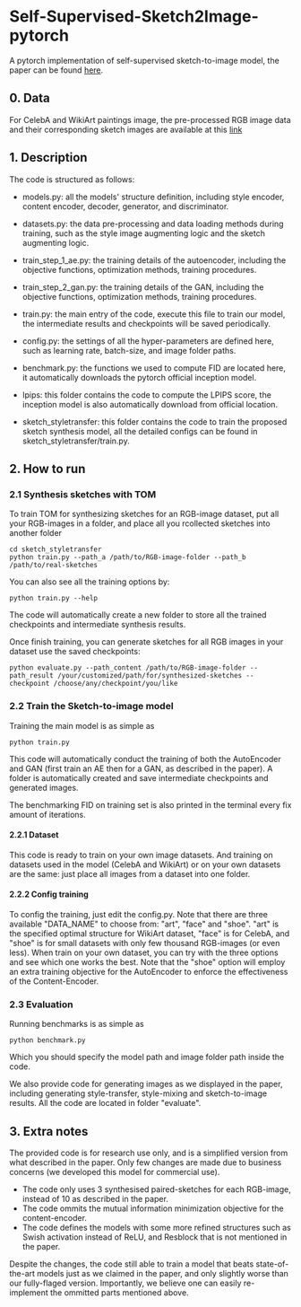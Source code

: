# Self-Supervised-Sketch2Image-pytorch
A pytorch implementation of self-supervised sketch-to-image model, the paper can be found [here](https://arxiv.org/abs/2012.09290).

## 0. Data
For CelebA and WikiArt paintings image, the pre-processed RGB image data and their corresponding sketch images are available at this [link](https://drive.google.com/drive/folders/1nBvan8xnEMQpM39sJYd1fH0B-QFdzRxK?usp=sharing)

## 1. Description
The code is structured as follows:
* models.py: all the models' structure definition, including style encoder, content encoder, decoder, generator, and discriminator.

* datasets.py: the data pre-processing and data loading methods during training, such as the style image augmenting logic and the sketch augmenting logic.

* train_step_1_ae.py: the training details of the autoencoder, including the objective functions, optimization methods, training procedures.

* train_step_2_gan.py: the training details of the GAN, including the objective functions, optimization methods, training procedures.

* train.py: the main entry of the code, execute this file to train our model, the intermediate results and checkpoints will be saved periodically.

* config.py: the settings of all the hyper-parameters are defined here, such as learning rate, batch-size, and image folder paths.

* benchmark.py: the functions we used to compute FID are located here, it automatically downloads the pytorch official inception model. 

* lpips: this folder contains the code to compute the LPIPS score, the inception model is also automatically download from official location.

* sketch_styletransfer: this folder contains the code to train the proposed sketch synthesis model, all the detailed configs can be found in sketch_styletransfer/train.py.

## 2. How to run
### 2.1 Synthesis sketches with TOM 
To train TOM for synthesizing sketches for an RGB-image dataset, put all your RGB-images in a folder, and place all you rcollected sketches into another folder
```
cd sketch_styletransfer
python train.py --path_a /path/to/RGB-image-folder --path_b /path/to/real-sketches
```
You can also see all the training options by:
```
python train.py --help
```
The code will automatically create a new folder to store all the trained checkpoints and intermediate synthesis results.

Once finish training, you can generate sketches for all RGB images in your dataset use the saved checkpoints:
```
python evaluate.py --path_content /path/to/RGB-image-folder --path_result /your/customized/path/for/synthesized-sketches --checkpoint /choose/any/checkpoint/you/like
```

### 2.2 Train the Sketch-to-image model

Training the main model is as simple as
```
python train.py 
```
This code will automatically conduct the training of both the AutoEncoder and GAN (first train an AE then for a GAN, as described in the paper). A folder is automatically created and save intermediate checkpoints and generated images.

The benchmarking FID on training set is also printed in the terminal every fix amount of iterations.


#### 2.2.1 Dataset
This code is ready to train on your own image datasets. And training on datasets used in the model (CelebA and WikiArt) or on your own datasets are the same: just place all images from a dataset into one folder.

#### 2.2.2 Config training
To config the training, just edit the config.py. Note that there are three available "DATA_NAME" to choose from: "art", "face" and "shoe". "art" is the specified optimal structure for WikiArt dataset, "face" is for CelebA, and "shoe" is for small datasets with only few thousand RGB-images (or even less). When train on your own dataset, you can try with the three options and see which one works the best. Note that the "shoe" option will employ an extra training objective for the AutoEncoder to enforce the effectiveness of the Content-Encoder.

### 2.3 Evaluation
Running benchmarks is as simple as
```
python benchmark.py
```
Which you should specify the model path and image folder path inside the code.

We also provide code for generating images as we displayed in the paper, including generating style-transfer, style-mixing and sketch-to-image results.
All the code are located in folder "evaluate". 




## 3. Extra notes
The provided code is for research use only, and is a simplified version from what described in the paper. Only few changes are made due to business concerns (we developed this model for commercial use).
* The code only uses 3 synthesised paired-sketches for each RGB-image, instead of 10 as described in the paper.
* The code ommits the mutual information minimization objective for the content-encoder.
* The code defines the models with some more refined structures such as Swish activation instead of ReLU, and Resblock that is not mentioned in the paper.

Despite the changes, the code still able to train a model that beats state-of-the-art models just as we claimed in the paper, and only slightly worse than our fully-flaged version. Importantly, we believe one can easily re-implement the ommitted parts mentioned above.

